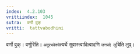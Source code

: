 ```yaml
---
index:  4.2.103
vrittiindex:  1045
sutra:  वर्णो वुक्
vritti:  tattvabodhini 
---
```


वर्णो वुक्। वर्णुरिति। `अदूरभवेश्चे`त्यर्थे सुवास्त्वादित्वादणि `जनपदे लु`बिति लुप्।

